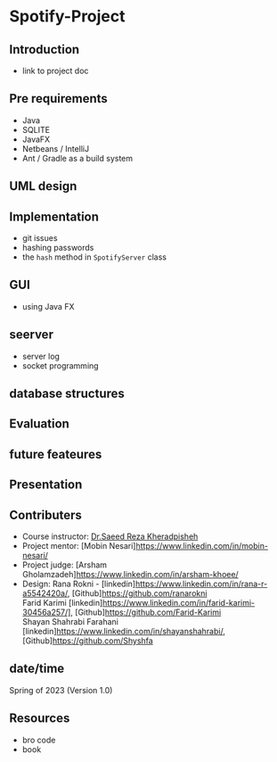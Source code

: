 # Spotify-Project

## Introduction
- link to project doc

## Pre requirements
- Java
- SQLITE
- JavaFX
- Netbeans / IntelliJ
- Ant / Gradle as a build system
  
## UML design

## Implementation
- git issues
- hashing passwords
- the `hash` method in `SpotifyServer` class

## GUI
- using Java FX

## seerver 
- server log
- socket programming

## database structures

## Evaluation

## future feateures

## Presentation 

## Contributers
- Course instructor: [Dr.Saeed Reza Kheradpisheh](https://www.linkedin.com/in/saeed-reza-kheradpisheh-7a0b18155/)
- Project mentor: [Mobin Nesari]https://www.linkedin.com/in/mobin-nesari/
- Project judge: [Arsham Gholamzadeh]https://www.linkedin.com/in/arsham-khoee/
- Design:
Rana Rokni -  [linkedin]https://www.linkedin.com/in/rana-r-a5542420a/, [Github]https://github.com/ranarokni <br>
Farid Karimi [linkedin]https://www.linkedin.com/in/farid-karimi-30456a257/], [Github]https://github.com/Farid-Karimi <br>
Shayan Shahrabi Farahani [linkedin]https://www.linkedin.com/in/shayanshahrabi/, [Github]https://github.com/Shyshfa

## date/time
Spring of 2023 (Version 1.0)

## Resources
- bro code
- book
